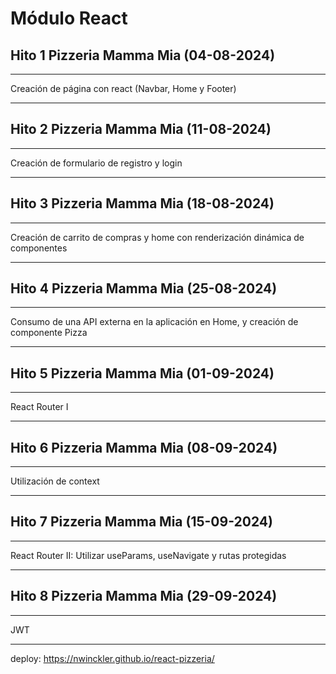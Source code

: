 # Módulo React

## Hito 1 Pizzeria Mamma Mia (04-08-2024)
***
Creación de página con react (Navbar, Home y Footer)
***

## Hito 2 Pizzeria Mamma Mia (11-08-2024)
***
Creación de formulario de registro y login
***

## Hito 3 Pizzeria Mamma Mia (18-08-2024)
***
Creación de carrito de compras y home con renderización dinámica de componentes
***

## Hito 4 Pizzeria Mamma Mia (25-08-2024)
***
Consumo de una API externa en la aplicación en Home, y creación de componente Pizza
***

## Hito 5 Pizzeria Mamma Mia (01-09-2024)
***
React Router I
***

## Hito 6 Pizzeria Mamma Mia (08-09-2024)
***
Utilización de context
***

## Hito 7 Pizzeria Mamma Mia (15-09-2024)
***
React Router II: Utilizar useParams, useNavigate y rutas protegidas
***

## Hito 8 Pizzeria Mamma Mia (29-09-2024)
***
JWT
***

deploy: https://nwinckler.github.io/react-pizzeria/
